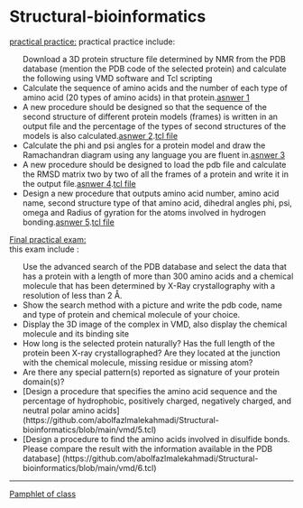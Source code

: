 # Structural-bioinformatics
[practical practice:](https://github.com/abolfazlmalekahmadi/Structural-bioinformatics/tree/main/HW2)
practical practice include:
<br>
<ul>
  Download a 3D protein structure file determined by NMR from the PDB database (mention the PDB code of the selected protein) and calculate the         following using VMD software and Tcl scripting
  <li>Calculate the sequence of amino acids and the number of each type of amino acid (20 types of amino acids) in that protein.<a href="https://github.com/abolfazlmalekahmadi/Structural-bioinformatics/blob/main/HW2/answer1.txt">asnwer 1</a></li>
  <li>A new procedure should be designed so that the sequence of the second structure of different protein models (frames) is written in an output file and the percentage of the types of second structures of the models is also calculated.<a href="https://github.com/abolfazlmalekahmadi/Structural-bioinformatics/blob/main/HW2/answer2.text">asnwer 2</a>.<a href="https://github.com/abolfazlmalekahmadi/Structural-bioinformatics/blob/main/HW2/answer2.tcl">tcl file</a></li>
  <li>Calculate the phi and psi angles for a protein model and draw the Ramachandran diagram using any language you are fluent in.<a href="https://github.com/abolfazlmalekahmadi/Structural-bioinformatics/blob/main/HW2/answer3.txt">asnwer 3</a></li>
  <li>A new procedure should be designed to load the pdb file and calculate the RMSD matrix two by two of all the frames of a protein and write it in the output file.<a href="https://github.com/abolfazlmalekahmadi/Structural-bioinformatics/blob/main/HW2/answer4.txt">asnwer 4</a>.<a href="https://github.com/abolfazlmalekahmadi/Structural-bioinformatics/blob/main/HW2/answer4.tcl">tcl file</a></li>
  <li>Design a new procedure that outputs amino acid number, amino acid name, second structure type of that amino acid, dihedral angles phi, psi, omega and Radius of gyration for the atoms involved in hydrogen bonding.<a href="https://github.com/abolfazlmalekahmadi/Structural-bioinformatics/blob/main/HW2/answer5.txt">asnwer 5</a>.<a href="https://github.com/abolfazlmalekahmadi/Structural-bioinformatics/blob/main/HW2/answer5.tcl">tcl file</a></li>
  

</ul>

[Final practical exam:](https://github.com/abolfazlmalekahmadi/Structural-bioinformatics/tree/main/vmd)
</br>
this exam include :
</br>
<ul>
  Use the advanced search of the PDB database and select the data that has a protein with a length of more than 300 amino acids and a chemical 
  molecule that has been determined by X-Ray crystallography with a resolution of less than 2 Å.
  <li>Show the search method with a picture and write the pdb code, name and type of protein and chemical molecule of your choice.</li>
  <li>Display the 3D image of the complex in VMD, also display the chemical molecule and its binding site</li>
  <li>How long is the selected protein naturally? Has the full length of the protein been X-ray crystallographed? Are they located at the junction       with the chemical molecule, missing residue or missing atom?</li>
  <li>Are there any special pattern(s) reported as signature of your protein domain(s)?</li>
  <li>[Design a procedure that specifies the amino acid sequence and the percentage of hydrophobic, positively charged, negatively charged, and         neutral polar amino acids](https://github.com/abolfazlmalekahmadi/Structural-bioinformatics/blob/main/vmd/5.tcl)</li>
  <li>[Design a procedure to find the amino acids involved in disulfide bonds. Please compare the result with the information available in the PDB database] (https://github.com/abolfazlmalekahmadi/Structural-bioinformatics/blob/main/vmd/6.tcl)</li>

</ul>

******************************************************************
[Pamphlet of class](https://github.com/abolfazlmalekahmadi/Structural-bioinformatics/blob/main/sructural.pdf)

